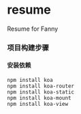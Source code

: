 # resume
Resume for Fanny

### 项目构建步骤
#### 安装依赖
```
npm install koa
npm install koa-router
npm install koa-static
npm install koa-mount
npm install koa-view
```
